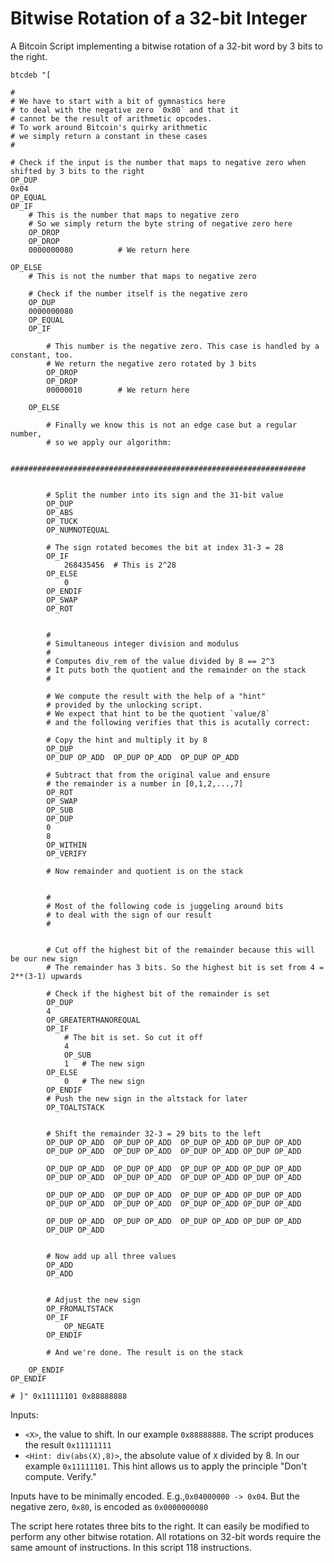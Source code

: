# Bitwise Rotation of a 32-bit Integer

A Bitcoin Script implementing a bitwise rotation of a 32-bit word by 3 bits to the right. 

```
btcdeb "[
	
# 
# We have to start with a bit of gymnastics here
# to deal with the negative zero `0x80` and that it 
# cannot be the result of arithmetic opcodes.
# To work around Bitcoin's quirky arithmetic
# we simply return a constant in these cases
#

# Check if the input is the number that maps to negative zero when shifted by 3 bits to the right
OP_DUP
0x04
OP_EQUAL
OP_IF
	# This is the number that maps to negative zero	
	# So we simply return the byte string of negative zero here
	OP_DROP
	OP_DROP
	0000000080			# We return here

OP_ELSE
	# This is not the number that maps to negative zero

	# Check if the number itself is the negative zero
	OP_DUP
	0000000080
	OP_EQUAL
	OP_IF
		
		# This number is the negative zero. This case is handled by a constant, too.
		# We return the negative zero rotated by 3 bits
		OP_DROP
		OP_DROP
		00000010		# We return here

	OP_ELSE

		# Finally we know this is not an edge case but a regular number,
		# so we apply our algorithm:
		
		##################################################################


		# Split the number into its sign and the 31-bit value
		OP_DUP
		OP_ABS
		OP_TUCK
		OP_NUMNOTEQUAL

		# The sign rotated becomes the bit at index 31-3 = 28
		OP_IF
			268435456  # This is 2^28
		OP_ELSE
			0
		OP_ENDIF
		OP_SWAP
		OP_ROT

		
		#
		# Simultaneous integer division and modulus
		#
		# Computes div_rem of the value divided by 8 == 2^3
		# It puts both the quotient and the remainder on the stack
		#

		# We compute the result with the help of a "hint" 
		# provided by the unlocking script.
		# We expect that hint to be the quotient `value/8`
		# and the following verifies that this is acutally correct:

		# Copy the hint and multiply it by 8
		OP_DUP
		OP_DUP OP_ADD  OP_DUP OP_ADD  OP_DUP OP_ADD

		# Subtract that from the original value and ensure
		# the remainder is a number in [0,1,2,...,7]
		OP_ROT
		OP_SWAP
		OP_SUB
		OP_DUP
		0
		8
		OP_WITHIN
		OP_VERIFY

		# Now remainder and quotient is on the stack


		#
		# Most of the following code is juggeling around bits
		# to deal with the sign of our result
		#

		
		# Cut off the highest bit of the remainder because this will be our new sign 
		# The remainder has 3 bits. So the highest bit is set from 4 = 2**(3-1) upwards

		# Check if the highest bit of the remainder is set
		OP_DUP
		4
		OP_GREATERTHANOREQUAL
		OP_IF
			# The bit is set. So cut it off
			4
			OP_SUB
			1 	# The new sign
		OP_ELSE
			0 	# The new sign
		OP_ENDIF
		# Push the new sign in the altstack for later
		OP_TOALTSTACK


		# Shift the remainder 32-3 = 29 bits to the left
		OP_DUP OP_ADD  OP_DUP OP_ADD  OP_DUP OP_ADD OP_DUP OP_ADD
		OP_DUP OP_ADD  OP_DUP OP_ADD  OP_DUP OP_ADD OP_DUP OP_ADD

		OP_DUP OP_ADD  OP_DUP OP_ADD  OP_DUP OP_ADD OP_DUP OP_ADD
		OP_DUP OP_ADD  OP_DUP OP_ADD  OP_DUP OP_ADD OP_DUP OP_ADD

		OP_DUP OP_ADD  OP_DUP OP_ADD  OP_DUP OP_ADD OP_DUP OP_ADD
		OP_DUP OP_ADD  OP_DUP OP_ADD  OP_DUP OP_ADD OP_DUP OP_ADD

		OP_DUP OP_ADD  OP_DUP OP_ADD  OP_DUP OP_ADD OP_DUP OP_ADD
		OP_DUP OP_ADD

		
		# Now add up all three values
		OP_ADD 
		OP_ADD


		# Adjust the new sign
		OP_FROMALTSTACK
		OP_IF
			OP_NEGATE
		OP_ENDIF

		# And we're done. The result is on the stack

	OP_ENDIF
OP_ENDIF

# ]" 0x11111101 0x88888888

```

Inputs: 
- `<X>`, the value to shift. In our example `0x88888888`. The script produces the result `0x11111111`
- `<Hint: div(abs(X),8)>`, the absolute value of `X` divided by 8. In our example `0x11111101`. This hint allows us to apply the principle "Don't compute. Verify."

Inputs have to be minimally encoded. E.g.,`0x04000000 -> 0x04`. But the negative zero, `0x80`, is encoded as `0x0000000080`

The script here rotates three bits to the right. It can easily be modified to perform any other bitwise rotation. All rotations on 32-bit words require the same amount of instructions. In this script 118 instructions.
